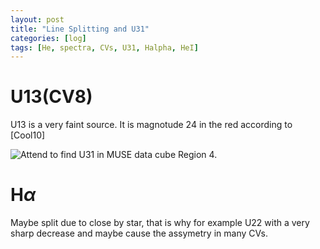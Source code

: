 ```yaml
---
layout: post
title: "Line Splitting and U31"
categories: [log]
tags: [He, spectra, CVs, U31, Halpha, HeI]
---
```


# U13(CV8)

U13 is a very faint source. It is magnotude 24 in the red according to [Cool10]

![Attend to find U31 in MUSE data cube Region 4.]({{site.baseurl}}/images/tryU31.png)


#  H$\alpha$

Maybe split due to close by star, that is why for example U22 with a very sharp decrease and maybe cause the assymetry in many CVs. 


